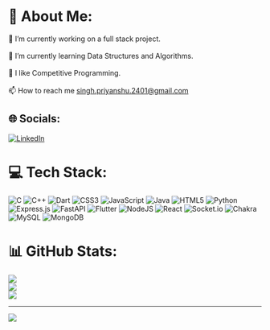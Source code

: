# 💫 About Me:
🔭 I’m currently working on a full stack project.<br><br>🌱 I’m currently learning Data Structures and Algorithms.<br><br>🙌 I like Competitive Programming.<br><br>📫 How to reach me singh.priyanshu.2401@gmail.com


## 🌐 Socials:
[![LinkedIn](https://img.shields.io/badge/LinkedIn-%230077B5.svg?logo=linkedin&logoColor=white)](https://linkedin.com/in/priyanshu-singh-9a2099212) 

# 💻 Tech Stack:
![C](https://img.shields.io/badge/c-%2300599C.svg?style=flat&logo=c&logoColor=white) ![C++](https://img.shields.io/badge/c++-%2300599C.svg?style=flat&logo=c%2B%2B&logoColor=white) ![Dart](https://img.shields.io/badge/dart-%230175C2.svg?style=flat&logo=dart&logoColor=white) ![CSS3](https://img.shields.io/badge/css3-%231572B6.svg?style=flat&logo=css3&logoColor=white) ![JavaScript](https://img.shields.io/badge/javascript-%23323330.svg?style=flat&logo=javascript&logoColor=%23F7DF1E) ![Java](https://img.shields.io/badge/java-%23ED8B00.svg?style=flat&logo=java&logoColor=white) ![HTML5](https://img.shields.io/badge/html5-%23E34F26.svg?style=flat&logo=html5&logoColor=white) ![Python](https://img.shields.io/badge/python-3670A0?style=flat&logo=python&logoColor=ffdd54) ![Express.js](https://img.shields.io/badge/express.js-%23404d59.svg?style=flat&logo=express&logoColor=%2361DAFB) ![FastAPI](https://img.shields.io/badge/FastAPI-005571?style=flat&logo=fastapi) ![Flutter](https://img.shields.io/badge/Flutter-%2302569B.svg?style=flat&logo=Flutter&logoColor=white) ![NodeJS](https://img.shields.io/badge/node.js-6DA55F?style=flat&logo=node.js&logoColor=white) ![React](https://img.shields.io/badge/react-%2320232a.svg?style=flat&logo=react&logoColor=%2361DAFB) ![Socket.io](https://img.shields.io/badge/Socket.io-black?style=flat&logo=socket.io&badgeColor=010101) ![Chakra](https://img.shields.io/badge/chakra-%234ED1C5.svg?style=flat&logo=chakraui&logoColor=white) ![MySQL](https://img.shields.io/badge/mysql-%2300f.svg?style=flat&logo=mysql&logoColor=white) ![MongoDB](https://img.shields.io/badge/MongoDB-%234ea94b.svg?style=flat&logo=mongodb&logoColor=white)
# 📊 GitHub Stats:
![](https://github-readme-stats.vercel.app/api?username=priyanshu2401&theme=react&hide_border=false&include_all_commits=false&count_private=false)<br/>
![](https://github-readme-streak-stats.herokuapp.com/?user=priyanshu2401&theme=react&hide_border=false)<br/>
![](https://github-readme-stats.vercel.app/api/top-langs/?username=priyanshu2401&theme=react&hide_border=false&include_all_commits=false&count_private=false&layout=compact)

---
[![](https://visitcount.itsvg.in/api?id=priyanshu2401&icon=0&color=0)](https://visitcount.itsvg.in)

<!-- Proudly created with GPRM ( https://gprm.itsvg.in ) -->
